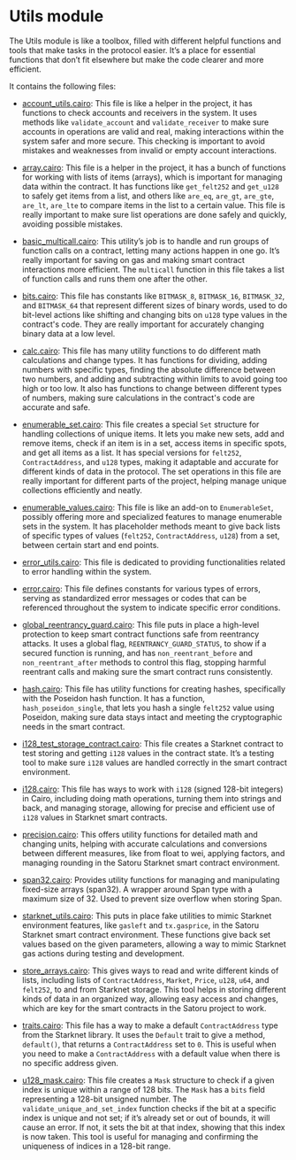 # Utils module

The Utils module is like a toolbox, filled with different helpful functions and tools that make tasks in the protocol easier. It’s a place for essential functions that don’t fit elsewhere but make the code clearer and more efficient.

It contains the following files:

- [account_utils.cairo](https://github.com/keep-starknet-strange/satoru/blob/main/src/utils/account_utils.cairo): This file is like a helper in the project, it has functions to check accounts and receivers in the system. It uses methods like `validate_account` and `validate_receiver` to make sure accounts in operations are valid and real, making interactions within the system safer and more secure. This checking is important to avoid mistakes and weaknesses from invalid or empty account interactions.

- [array.cairo](https://github.com/keep-starknet-strange/satoru/blob/main/src/utils/array.cairo): This file is a helper in the project, it has a bunch of functions for working with lists of items (arrays), which is important for managing data within the contract. It has functions like `get_felt252` and `get_u128` to safely get items from a list, and others like `are_eq`, `are_gt`, `are_gte`, `are_lt`, `are_lte` to compare items in the list to a certain value. This file is really important to make sure list operations are done safely and quickly, avoiding possible mistakes.

- [basic_multicall.cairo](https://github.com/keep-starknet-strange/satoru/blob/main/src/utils/basic_multicall.cairo): This utility’s job is to handle and run groups of function calls on a contract, letting many actions happen in one go. It’s really important for saving on gas and making smart contract interactions more efficient. The `multicall` function in this file takes a list of function calls and runs them one after the other.

- [bits.cairo](https://github.com/keep-starknet-strange/satoru/blob/main/src/utils/bits.cairo): This file has constants like `BITMASK_8`, `BITMASK_16`, `BITMASK_32`, and `BITMASK_64` that represent different sizes of binary words, used to do bit-level actions like shifting and changing bits on `u128` type values in the contract's code. They are really important for accurately changing binary data at a low level.

- [calc.cairo](https://github.com/keep-starknet-strange/satoru/blob/main/src/utils/calc.cairo): This file has many utility functions to do different math calculations and change types. It has functions for dividing, adding numbers with specific types, finding the absolute difference between two numbers, and adding and subtracting within limits to avoid going too high or too low. It also has functions to change between different types of numbers, making sure calculations in the contract's code are accurate and safe.

- [enumerable_set.cairo](https://github.com/keep-starknet-strange/satoru/blob/main/src/utils/enumerable_set.cairo): This file creates a special `Set` structure for handling collections of unique items. It lets you make new sets, add and remove items, check if an item is in a set, access items in specific spots, and get all items as a list. It has special versions for `felt252`, `ContractAddress`, and `u128` types, making it adaptable and accurate for different kinds of data in the protocol. The set operations in this file are really important for different parts of the project, helping manage unique collections efficiently and neatly.

- [enumerable_values.cairo](https://github.com/keep-starknet-strange/satoru/blob/main/src/utils/enumerable_values.cairo): This file is like an add-on to `EnumerableSet`, possibly offering more and specialized features to manage enumerable sets in the system. It has placeholder methods meant to give back lists of specific types of values (`felt252`, `ContractAddress`, `u128`) from a set, between certain start and end points.

- [error_utils.cairo](https://github.com/keep-starknet-strange/satoru/blob/main/src/utils/error_utils.cairo): This file is dedicated to providing functionalities related to error handling within the system.

- [error.cairo](https://github.com/keep-starknet-strange/satoru/blob/main/src/utils/error.cairo): This file defines constants for various types of errors, serving as standardized error messages or codes that can be referenced throughout the system to indicate specific error conditions.

- [global_reentrancy_guard.cairo](https://github.com/keep-starknet-strange/satoru/blob/main/src/utils/global_reentrancy_guard.cairo): This file puts in place a high-level protection to keep smart contract functions safe from reentrancy attacks. It uses a global flag, `REENTRANCY_GUARD_STATUS`, to show if a secured function is running, and has `non_reentrant_before` and `non_reentrant_after` methods to control this flag, stopping harmful reentrant calls and making sure the smart contract runs consistently.

- [hash.cairo](https://github.com/keep-starknet-strange/satoru/blob/main/src/utils/hash.cairo): This file has utility functions for creating hashes, specifically with the Poseidon hash function. It has a function, `hash_poseidon_single`, that lets you hash a single `felt252` value using Poseidon, making sure data stays intact and meeting the cryptographic needs in the smart contract.

- [i128_test_storage_contract.cairo](https://github.com/keep-starknet-strange/satoru/blob/main/src/utils/i128_test_storage_contract.cairo): This file creates a Starknet contract to test storing and getting `i128` values in the contract state. It’s a testing tool to make sure `i128` values are handled correctly in the smart contract environment.

- [i128.cairo](https://github.com/keep-starknet-strange/satoru/blob/main/src/utils/i128.cairo): This file has ways to work with `i128` (signed 128-bit integers) in Cairo, including doing math operations, turning them into strings and back, and managing storage, allowing for precise and efficient use of `i128` values in Starknet smart contracts.

- [precision.cairo](https://github.com/keep-starknet-strange/satoru/blob/main/src/utils/precision.cairo): This offers utility functions for detailed math and changing units, helping with accurate calculations and conversions between different measures, like from float to wei, applying factors, and managing rounding in the Satoru Starknet smart contract environment.

- [span32.cairo](https://github.com/keep-starknet-strange/satoru/blob/main/src/utils/span32.cairo): Provides utility functions for managing and manipulating fixed-size arrays (span32). A wrapper around Span type with a maximum size of 32. Used to prevent size overflow when storing Span.

- [starknet_utils.cairo](https://github.com/keep-starknet-strange/satoru/blob/main/src/utils/starknet_utils.cairo): This puts in place fake utilities to mimic Starknet environment features, like `gasleft` and `tx.gasprice`, in the Satoru Starknet smart contract environment. These functions give back set values based on the given parameters, allowing a way to mimic Starknet gas actions during testing and development.

- [store_arrays.cairo](https://github.com/keep-starknet-strange/satoru/blob/main/src/utils/store_arrays.cairo): This gives ways to read and write different kinds of lists, including lists of `ContractAddress`, `Market`, `Price`, `u128`, `u64`, and `felt252`, to and from Starknet storage. This tool helps in storing different kinds of data in an organized way, allowing easy access and changes, which are key for the smart contracts in the Satoru project to work.

- [traits.cairo](https://github.com/keep-starknet-strange/satoru/blob/main/src/utils/traits.cairo): This file has a way to make a default `ContractAddress` type from the Starknet library. It uses the `Default` trait to give a method, `default()`, that returns a `ContractAddress` set to `0`. This is useful when you need to make a `ContractAddress` with a default value when there is no specific address given.

- [u128_mask.cairo](https://github.com/keep-starknet-strange/satoru/blob/main/src/utils/u128_mask.cairo): This file creates a `Mask` structure to check if a given index is unique within a range of 128 bits. The `Mask` has a `bits` field representing a 128-bit unsigned number. The `validate_unique_and_set_index` function checks if the bit at a specific index is unique and not set; if it’s already set or out of bounds, it will cause an error. If not, it sets the bit at that index, showing that this index is now taken. This tool is useful for managing and confirming the uniqueness of indices in a 128-bit range.